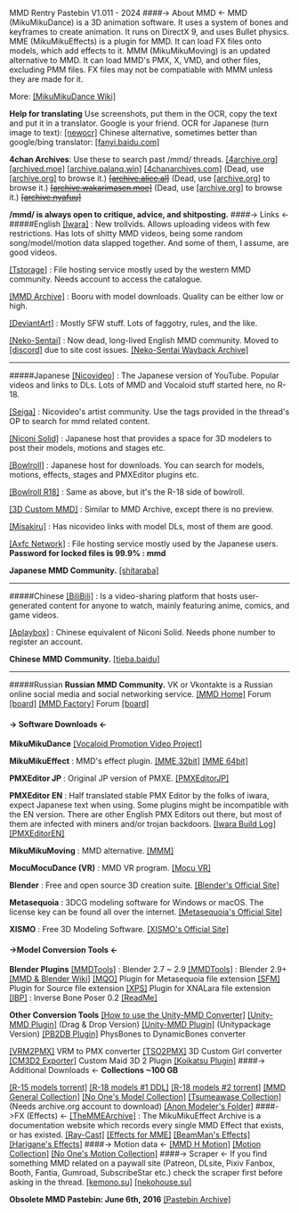 MMD Rentry Pastebin V1.011 - 2024
####-> About MMD <-
MMD (MikuMikuDance) is a 3D animation software. It uses a system of bones and keyframes to create animation. It runs on DirectX 9, and uses Bullet physics.
MME (MikuMikuEffects) is a plugin for MMD. It can load FX files onto models, which add effects to it.
MMM (MikuMikuMoving) is an updated alternative to MMD. It can load MMD's PMX, X, VMD, and other files, excluding PMM files. FX files may not be compatiable with MMM unless they are made for it.

More: [[MikuMikuDance Wiki]](http://mikumikudance.wikia.com/wiki/MikuMikuDance_Wiki)

**Help for translating**
Use screenshots, put them in the OCR, copy the text and put it in a translator. Google is your friend.
OCR for Japanese (turn image to text): [[newocr]](https://www.newocr.com)
Chinese alternative, sometimes better than google/bing translator: [[fanyi.baidu.com]](https://fanyi.baidu.com)

**4chan Archives**: Use these to search past /mmd/ threads.
[[4archive.org]](https://4archive.org/board/e/)
[[archived.moe]](https://archived.moe)
[[archive.palanq.win]](https://archive.palanq.win/e/)
[[4chanarchives.com]](https://4chanarchives.com)
(Dead, use [[archive.org]](http://archive.org/) to browse it.) ~~[[archive.alice.al]](https://archive.alice.al)~~
(Dead, use [[archive.org]](http://archive.org/) to browse it.) ~~[[archive.wakarimasen.moe]](https://archive.wakarimasen.moe)~~
(Dead, use [[archive.org]](http://archive.org/) to browse it.) ~~[[archive.nyafuu]](https://archive.nyafuu.org)~~

**/mmd/ is always open to critique, advice, and shitposting.**
####-> Links <-
#####English
[[Iwara]](https://www.iwara.tv/) : New trollvids. Allows uploading videos with few restrictions. Has lots of shitty MMD videos, being some random song/model/motion data slapped together. And some of them, I assume, are good videos.

[[Tstorage]](https://tstorage.info/) : File hosting service mostly used by the western MMD community. Needs account to access the catalogue.

[[MMD Archive]](https://mmda.booru.org/index.php) : Booru with model downloads. Quality can be either low or high.

[[DeviantArt]](https://www.deviantart.com) : Mostly SFW stuff. Lots of faggotry, rules, and the like.

[[Neko-Sentai]](http://www.neko-sentai.com.s3-website-us-east-1.amazonaws.com/) : Now dead, long-lived English MMD community. Moved to [[discord]](https://discord.gg/Eb77uHCjSy) due to site cost issues. [[Neko-Sentai Wayback Archive]](https://web.archive.org/web/*/http://forum.neko-sentai.com)
***
#####Japanese
[[Nicovideo]](https://www.nicovideo.jp) : The Japanese version of YouTube. Popular videos and links to DLs. Lots of MMD and Vocaloid stuff started here, no R-18.

[[Seiga]](https://seiga.nicovideo.jp) : Nicovideo's artist community. Use the tags provided in the thread's OP to search for mmd related content.

[[Niconi Solid]](https://3d.nicovideo.jp) : Japanese host that provides a space for 3D modelers to post their models, motions and stages etc.

[[Bowlroll]](https://bowlroll.net/file/tag/MikuMikuDance) : Japanese host for downloads. You can search for models, motions, effects, stages and PMXEditor plugins etc.

[[Bowlroll R18]](https://bowlroll.net/r18/file/tag/MikuMikuDance) : Same as above, but it's the R-18 side of bowlroll.

[[3D Custom MMD]](http://3dcustom.xyz/MMDuploader/upload.html) : Similar to MMD Archive, except there is no preview.

[[Misakiru]](https://3d-arts.misanyan.com) : Has nicovideo links with model DLs, most of them are good.

[[Axfc Network]](https://www.axfc.net) : File hosting service mostly used by the Japanese users. **Password for locked files is 99.9% : mmd**

**Japanese MMD Community.**
[[shitaraba]](https://jbbs.shitaraba.net/otaku/17680/)
***
#####Chinese
[[BiliBili]](https://www.bilibili.tv/en) : Is a video-sharing platform that hosts user-generated content for anyone to watch, mainly featuring anime, comics, and game videos.

[[Aplaybox]](https://www.aplaybox.com) : Chinese equivalent of Niconi Solid. Needs phone number to register an account.

**Chinese MMD Community.**
[[tieba.baidu]](https://tieba.baidu.com/f?kw=mikumikudance)
***
#####Russian
**Russian MMD Community.**
VK or Vkontakte is a Russian online social media and social networking service.
[[MMD Home]](https://vk.com/mmdhome) Forum [[board]](https://vk.com/board16211168)
[[MMD Factory]](https://vk.com/mmdfactory) Forum [[board]](https://vk.com/board45703895)

#### -> Software Downloads <-
**MikuMikuDance**
[[Vocaloid Promotion Video Project]](https://sites.google.com/view/evpvp)


**MikuMikuEffect** : MMD's effect plugin.
[[MME 32bit]](https://bowlroll.net/file/35012)
[[MME 64bit]](https://bowlroll.net/file/35013)

**PMXEditor JP** : Original JP version of PMXE.
[[PMXEditorJP]](https://kkhk22.seesaa.net)

**PMXEditor EN** : Half translated stable PMX Editor by the folks of iwara, expect Japanese text when using. Some plugins might be incompatible with the EN version. There are other English PMX Editors out there, but most of them are infected with miners and/or trojan backdoors.
[[Iwara Build Log]](https://ecchi.iwara.tv/forums/buildlog-pmxeditor-0254-english-translation-and-additional-features)
[[PMXEditorEN]](http://tstorage.info/hwvuikqm3435)

**MikuMikuMoving** : MMD alternative.
[[MMM]](https://sites.google.com/site/mikumikumovingeng)

**MocuMocuDance (VR)** : MMD VR program.
[[Mocu VR]](http://www.vrai.jp/vr_mocu_en.html)

**Blender** : Free and open source 3D creation suite.
[[Blender's Official Site]](https://www.blender.org)

**Metasequoia** : 3DCG modeling software for Windows or macOS.
The license key can be found all over the internet.
[[Metasequoia's Official Site]](http://www.metaseq.net/en)

**XISMO** : Free 3D Modeling Software.
[[XISMO's Official Site]](http://mqdl.jpn.org/)
#### ->Model Conversion Tools <-
**Blender Plugins**
[[MMDTools]](https://github.com/powroupi/blender_mmd_tools/tree/dev_test) : Blender 2.7 ~ 2.9
[[MMDTools]](https://github.com/UuuNyaa/blender_mmd_tools) : Blender 2.9+ [[MMD & Blender Wiki]](https://mmd-blender.fandom.com/wiki/Home)
[[MQO]](https://github.com/nutti/blender-mqo) Plugin for Metasequoia file extension
[[SFM]](https://github.com/REDxEYE/SourceIO) Plugin for Source file extension
[[XPS]](https://github.com/johnzero7/XNALaraMesh) Plugin for XNALara file extension
[[IBP]](https://pastebin.com/whGY9rfS) : Inverse Bone Poser 0.2 [[ReadMe]](https://archived.moe/e/thread/2817756/#2821139)

**Other Conversion Tools**
[[How to use the Unity-MMD Converter]](https://forum.ripper.store/topic/11201/booth-model-to-mmd/2)
[[Unity-MMD Plugin]](http://tstorage.info/vvtgc9bb8ust) (Drag & Drop Version)
[[Unity-MMD Plugin]](http://tstorage.info/wmc4t6q8gni4) (Unitypackage Version)
[[PB2DB Plugin]](https://workupload.com/archive/uhjBnkyxYY) PhysBones to DynamicBones converter

[[VRM2PMX]](https://bowlroll.net/file/191067) VRM to PMX converter
[[TSO2PMX]](https://www.mediafire.com/file/k5ppfh5opr4xki6/Tso2Pmx-037.rar/file) 3D Custom Girl converter
[[CM3D2 Exporter]](https://www.deviantart.com/djwolf-3/art/CM3D2-COM3D2-Export-Plugins-849226801) Custom Maid 3D 2 Plugin
[[Koikatsu Plugin]](https://www.deviantart.com/japanyoshi/art/Tutorial-Export-Koikatsu-to-MMD-PMX-828583369)
####-> Additional Downloads <-
**Collections ~100 GB**

[[R-15 models torrent]](https://www.mediafire.com/file/h8zudfbjbh7qass/R15__MMD_Model_Collection_1.0.11039741.TPB.7z/file)
[[R-18 models #1 DDL]](https://www.mediafire.com/folder/6nnkgo9065iqu/Loads_of_R18_Models)
[[R-18 models #2 torrent]](https://sukebei.nyaa.si/view/1200107)
[[MMD General Collection]](https://www.deviantart.com/notinfested/art/MMD-Collection-giveaway-31-aug-2013-56-7GB-397387521)
[[No One's Model Collection]](https://www.mediafire.com/folder/woj7mbb8cvml5/Models)
[[Tsumeawase Collection]](https://archive.org/download/mmd-tsumeawase-20121002) (Needs archive.org account to download)
[[Anon Modeler's Folder]](https://www.mediafire.com/folder/340u7ekd8eko0/my_mmd_models)
####->FX (Effects) <-
[[TheMMEArchive]](https://www.themmearchive.com) : The MikuMikuEffect Archive is a documentation website which records every single MMD Effect that exists, or has existed.
[[Ray-Cast]](https://github.com/ray-cast/ray-mmd)
[[Effects for MME]](https://w.atwiki.jp/vpvpwiki/pages/272.html)
[[BeamMan's Effects]](https://w.atwiki.jp/beamman)
[[Harigane's Effects]](https://harigane.at.webry.info/201010/article_1.html)
####-> Motion data <-
[[MMD H Motion]](http://mmdhentaimotion.blog.fc2.com)
[[Motion Collection]](https://www.mediafire.com/file/ryisxxu76rz29ir/motions.rar/file)
[[No One's Motion Collection]](https://www.mediafire.com/folder/ouepieoxezksi/Motions)
####-> Scraper <-
If you find something MMD related on a paywall site (Patreon, DLsite, Pixiv Fanbox, Booth, Fantia, Gumroad, SubscribeStar etc.) check the scraper first before asking in the thread.
[[kemono.su]](https://kemono.su)
[[nekohouse.su]](https://nekohouse.su)

**Obsolete MMD Pastebin: June 6th, 2016**
[[Pastebin Archive]](https://web.archive.org/web/20200925101744/http://pastebin.com/x5NAD5nR)
